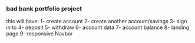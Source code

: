 ### bad bank portfolio project

this will have:
1- create account
2- create another account/savings
3- sign in to
4- deposit
5- withdraw
6- account data
7- account balance
8- landing page
9- responsive Navbar


